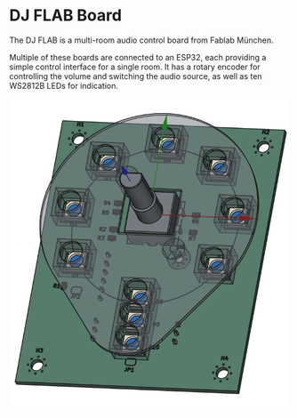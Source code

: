 # DJ FLAB Board

The DJ FLAB is a multi-room audio control board from Fablab München.

Multiple of these boards are connected to an ESP32, each providing a simple control interface for a single room.
It has a rotary encoder for controlling the volume and switching the audio source, as well as ten WS2812B LEDs for indication.

![3D rendering of the DJ FLAB board](djflab.png)
